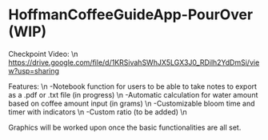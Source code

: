 # HoffmanCoffeeGuideApp-PourOver (WIP)

Checkpoint Video: \n
https://drive.google.com/file/d/1KRSivahSWhJX5LGX3J0_RDilh2YdDmSi/view?usp=sharing 

Features: \n
-Notebook function for users to be able to take notes to export as a .pdf or .txt file (in progress) \n
-Automatic calculation for water amount based on coffee amount input (in grams) \n
-Customizable bloom time and timer with indicators \n
-Custom ratio (to be added) \n

Graphics will be worked upon once the basic functionalities are all set.
